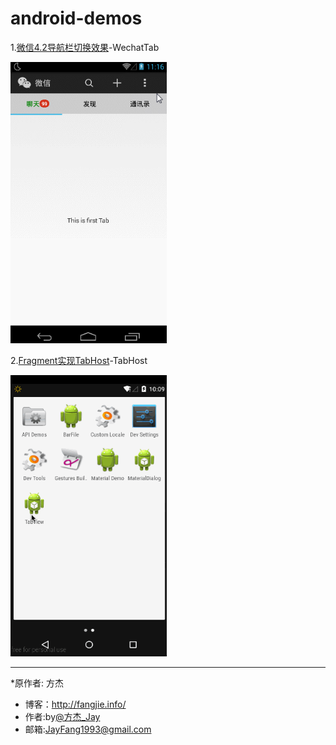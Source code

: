 # android-demos

1.[微信4.2导航栏切换效果](https://github.com/JayFang1993/android-demos/tree/master/WechatTab)-WechatTab

<img src="/WechatTab/demo.gif" width="250" height="450"/>

2.[Fragment实现TabHost](https://github.com/JayFang1993/AndroidUtil/tree/master/TabHost)-TabHost

<img src="/TabHost/demo.gif" width="250" height="450"/>




----------
*原作者: 方杰
* 博客：http://fangjie.info/
* 作者:by[@方杰_Jay](http://weibo.com/ncuitstudent) 
* 邮箱:JayFang1993@gmail.com
